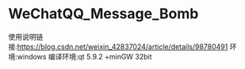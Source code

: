 # WeChatQQ_Message_Bomb
使用说明链接:https://blog.csdn.net/weixin_42837024/article/details/98780491
环境:windows
编译环境:qt 5.9.2 +minGW 32bit
